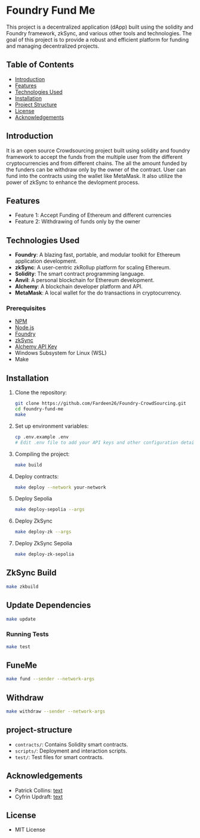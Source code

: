 # Foundry Fund Me

This project is a decentralized application (dApp) built using the solidity and Foundry framework, zkSync, and various other tools and technologies. The goal of this project is to provide a robust and efficient platform for funding and managing decentralized projects.

## Table of Contents

- [Introduction](#introduction)
- [Features](#features)
- [Technologies Used](#technologies-used)
- [Installation](#installation)
- [Project Structure](#project-structure)
- [License](#license)
- [Acknowledgements](#acknowledgements)

## Introduction

It is an open source Crowdsourcing project built using solidity and foundry framework to accept the funds from the multiple user from the different cryptocurrencies and from different chains. The all the amount funded by the funders can be withdraw only by the owner of the contract. User can fund into the contracts using the wallet like MetaMask.
It also utilize the power of zkSync to enhance the devlopment process.

## Features

- Feature 1: Accept Funding of Ethereum and different currencies
- Feature 2: Withdrawing of funds only by the owner

## Technologies Used

- **Foundry**: A blazing fast, portable, and modular toolkit for Ethereum application development.
- **zkSync**: A user-centric zkRollup platform for scaling Ethereum.
- **Solidity**: The smart contract programming language.
- **Anvil**: A personal blockchain for Ethereum development.
- **Alchemy**: A blockchain developer platform and API.
- **MetaMask**: A local wallet for the do transactions in cryptocurrency.

### Prerequisites

- [NPM](https://nodejs.org/)
- [Node.js](https://nodejs.org/)
- [Foundry](https://github.com/gakonst/foundry)
- [zkSync](https://zksync.io/docs/tools/cli.html)
- [Alchemy API Key](https://www.alchemy.com/)
- Windows Subsystem for Linux (WSL)
- Make

## Installation

1. Clone the repository:
    ```sh
    git clone https://github.com/Fardeen26/Foundry-CrowdSourcing.git
    cd foundry-fund-me
    make
    ```

3. Set up environment variables:
    ```sh
    cp .env.example .env
    # Edit .env file to add your API keys and other configuration details
    ```

4. Compiling the project:
    ```sh
    make build
    ```

5. Deploy contracts:
    ```sh
    make deploy --network your-network
    ```

6. Deploy Sepolia
    ```sh
    make deploy-sepolia --args
    ```

7. Deploy ZkSync
    ```sh
    make deploy-zk --args
    ```

8. Deploy ZkSync Sepolia
    ```sh
    make deploy-zk-sepolia
    ```
    
## ZkSync Build
```sh
make zkbuild
```

## Update Dependencies

```sh
make update
```

### Running Tests

```sh
make test
```

## FuneMe

```sh
make fund --sender --network-args
```

## Withdraw

```sh
make withdraw --sender --network-args
```

## project-structure

- `contracts/`: Contains Solidity smart contracts.
- `scripts/`: Deployment and interaction scripts.
- `test/`: Test files for smart contracts.

## Acknowledgements

- Patrick Collins: [text](https://github.com/PatrickAlphaC)
- Cyfrin Updraft: [text](https://github.com/Cyfrin/Updraft)

## License

- MIT License